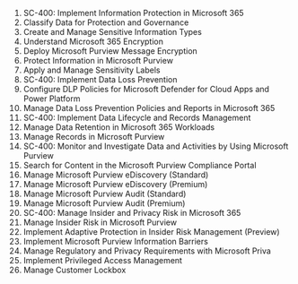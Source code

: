 1. SC-400: Implement Information Protection in Microsoft 365
2. Classify Data for Protection and Governance
3. Create and Manage Sensitive Information Types
4. Understand Microsoft 365 Encryption
5. Deploy Microsoft Purview Message Encryption
6. Protect Information in Microsoft Purview
7. Apply and Manage Sensitivity Labels
8. SC-400: Implement Data Loss Prevention
9. Configure DLP Policies for Microsoft Defender for Cloud Apps and Power Platform
10. Manage Data Loss Prevention Policies and Reports in Microsoft 365
11. SC-400: Implement Data Lifecycle and Records Management
12. Manage Data Retention in Microsoft 365 Workloads
13. Manage Records in Microsoft Purview
14. SC-400: Monitor and Investigate Data and Activities by Using Microsoft Purview
15. Search for Content in the Microsoft Purview Compliance Portal
16. Manage Microsoft Purview eDiscovery (Standard)
17. Manage Microsoft Purview eDiscovery (Premium)
18. Manage Microsoft Purview Audit (Standard)
19. Manage Microsoft Purview Audit (Premium)
20. SC-400: Manage Insider and Privacy Risk in Microsoft 365
21. Manage Insider Risk in Microsoft Purview
22. Implement Adaptive Protection in Insider Risk Management (Preview)
23. Implement Microsoft Purview Information Barriers
24. Manage Regulatory and Privacy Requirements with Microsoft Priva
25. Implement Privileged Access Management
26. Manage Customer Lockbox
